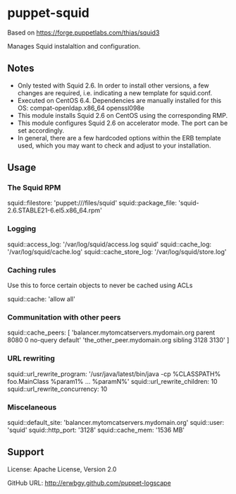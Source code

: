 # puppet-squid

Based on https://forge.puppetlabs.com/thias/squid3

Manages Squid instalaltion and configuration.

## Notes

* Only tested with Squid 2.6. In order to install other versions, a few changes are required, i.e. indicating a new template for squid.conf.
* Executed on CentOS 6.4. Dependencies are manually installed for this OS:
    compat-openldap.x86_64
    openssl098e
* This module installs Squid 2.6 on CentOS using the corresponding RMP.
* This module configures Squid 2.6 on accelerator mode. The port can be set accordingly.
* In general, there are a few hardcoded options within the ERB template used, which you may want to check and adjust to your installation.

## Usage

### The Squid RPM

squid::filestore:           'puppet:///files/squid'
squid::package_file:        'squid-2.6.STABLE21-6.el5.x86_64.rpm'

### Logging

squid::access_log:          '/var/log/squid/access.log squid'
squid::cache_log:           '/var/log/squid/cache.log'
squid::cache_store_log:     '/var/log/squid/store.log'

### Caching rules
Use this to force certain objects to never be cached using ACLs

squid::cache:               'allow all'

### Communitation with other peers

squid::cache_peers: [
  'balancer.mytomcatservers.mydomain.org parent 8080 0 no-query default'
  'the_other_peer.mydomain.org sibling 3128 3130'
]

### URL rewriting

squid::url_rewrite_program: '/usr/java/latest/bin/java -cp %CLASSPATH% foo.MainClass %param1% ... %paramN%'
squid::url_rewrite_children: 10
squid::url_rewrite_concurrency: 10

### Miscelaneous

squid::default_site: 'balancer.mytomcatservers.mydomain.org'
squid::user:         'squid'
squid::http_port:    '3128'
squid::cache_mem:    '1536 MB'

## Support

License: Apache License, Version 2.0

GitHub URL: http://erwbgy.github.com/puppet-logscape
